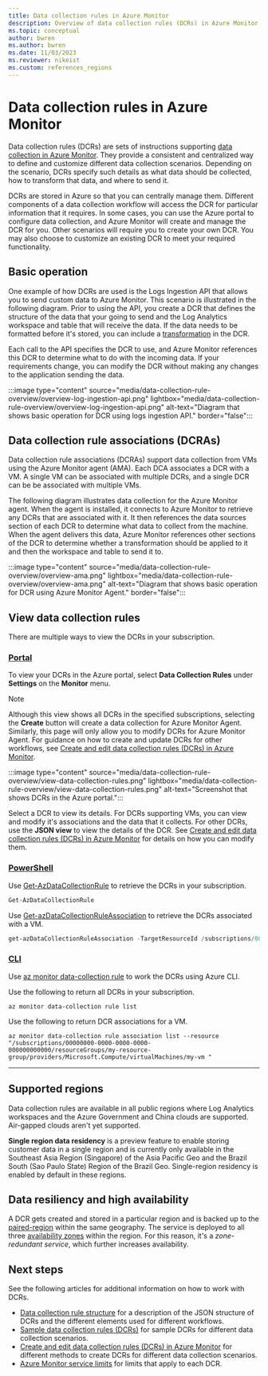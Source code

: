 ```yaml
---
title: Data collection rules in Azure Monitor
description: Overview of data collection rules (DCRs) in Azure Monitor including their contents and structure and how you can create and work with them.
ms.topic: conceptual
author: bwren
ms.author: bwren
ms.date: 11/03/2023
ms.reviewer: nikeist
ms.custom: references_regions
---
```


# Data collection rules in Azure Monitor
Data collection rules (DCRs) are sets of instructions supporting [data collection in Azure Monitor](../essentials/data-collection.md). They provide a consistent and centralized way to define and customize different data collection scenarios. Depending on the scenario, DCRs specify such details as what data should be collected, how to transform that data, and where to send it. 

DCRs are stored in Azure so that you can centrally manage them. Different components of a data collection workflow will access the DCR for particular information that it requires. In some cases, you can use the Azure portal to configure data collection, and Azure Monitor will create and manage the DCR for you. Other scenarios will require you to create your own DCR. You may also choose to customize an existing DCR to meet your required functionality.


## Basic operation
One example of how DCRs are used is the Logs Ingestion API that allows you to send custom data to Azure Monitor. This scenario is illustrated in the following diagram. Prior to using the API, you create a DCR that defines the structure of the data that your going to send and the Log Analytics workspace and table that will receive the data. If the data needs to be formatted before it's stored, you can include a [transformation](data-collection-transformations.md) in the DCR.

Each call to the API specifies the DCR to use, and Azure Monitor references this DCR to determine what to do with the incoming data. If your requirements change, you can modify the DCR without making any changes to the application sending the data.

:::image type="content" source="media/data-collection-rule-overview/overview-log-ingestion-api.png" lightbox="media/data-collection-rule-overview/overview-log-ingestion-api.png" alt-text="Diagram that shows basic operation for DCR using logs ingestion API." border="false":::

## Data collection rule associations (DCRAs)
Data collection rule associations (DCRAs) support data collection from VMs using the Azure Monitor agent (AMA). Each DCA associates a DCR with a VM. A single VM can be associated with multiple DCRs, and a single DCR can be be associated with multiple VMs. 

The following diagram illustrates data collection for the Azure Monitor agent. When the agent is installed, it connects to Azure Monitor to retrieve any DCRs that are associated with it. It then references the data sources section of each DCR to determine what data to collect from the machine. When the agent delivers this data,  Azure Monitor references other sections of the DCR to determine whether a transformation should be applied to it and then the workspace and table to send it to.

:::image type="content" source="media/data-collection-rule-overview/overview-ama.png" lightbox="media/data-collection-rule-overview/overview-ama.png" alt-text="Diagram that shows basic operation for DCR using Azure Monitor Agent." border="false":::



## View data collection rules
There are multiple ways to view the DCRs in your subscription.

### [Portal](#tab/portal)
To view your DCRs in the Azure portal, select **Data Collection Rules** under **Settings** on the **Monitor** menu.

> [!NOTE]
> Although this view shows all DCRs in the specified subscriptions, selecting the **Create** button will create a data collection for Azure Monitor Agent. Similarly, this page will only allow you to modify DCRs for Azure Monitor Agent. For guidance on how to create and update DCRs for other workflows, see [Create and edit data collection rules (DCRs) in Azure Monitor](./data-collection-rule-create-edit.md).

:::image type="content" source="media/data-collection-rule-overview/view-data-collection-rules.png" lightbox="media/data-collection-rule-overview/view-data-collection-rules.png" alt-text="Screenshot that shows DCRs in the Azure portal.":::

Select a DCR to view its details. For DCRs supporting VMs, you can view and modify it's associations and the data that it collects. For other DCRs, use the **JSON view** to view the details of the DCR. See [Create and edit data collection rules (DCRs) in Azure Monitor](./data-collection-rule-create-edit.md) for details on how you can modify them.

### [PowerShell](#tab/powershell)
Use [Get-AzDataCollectionRule](/powershell/module/az.monitor/get-azdatacollectionrule) to retrieve the DCRs in your subscription.


```powershell
Get-AzDataCollectionRule 
```

Use [Get-azDataCollectionRuleAssociation](/powershell/module/az.monitor/get-azdatacollectionruleassociation) to retrieve the DCRs associated with a VM. 

```powershell
get-azDataCollectionRuleAssociation -TargetResourceId /subscriptions/00000000-0000-0000-0000-000000000000/resourceGroups/my-resource-group/providers/Microsoft.Compute/virtualMachines/my-vm | foreach {Get-azDataCollectionRule -RuleId $_.DataCollectionRuleId }
```

### [CLI](#tab/cli)
Use [az monitor data-collection rule](/cli/azure/monitor/data-collection/rule) to work the DCRs using Azure CLI.

Use the following to return all DCRs in your subscription.

```azurecli
az monitor data-collection rule list
```

Use the following to return DCR associations for a VM.

```azurecli
az monitor data-collection rule association list --resource "/subscriptions/00000000-0000-0000-0000-000000000000/resourceGroups/my-resource-group/providers/Microsoft.Compute/virtualMachines/my-vm "
```
---

## Supported regions
Data collection rules are available in all public regions where Log Analytics workspaces and the Azure Government and China clouds are supported. Air-gapped clouds aren't yet supported.

**Single region data residency** is a preview feature to enable storing customer data in a single region and is currently only available in the Southeast Asia Region (Singapore) of the Asia Pacific Geo and the Brazil South (Sao Paulo State) Region of the Brazil Geo. Single-region residency is enabled by default in these regions.

## Data resiliency and high availability
A DCR gets created and stored in a particular region and is backed up to the [paired-region](../../availability-zones/cross-region-replication-azure.md#azure-paired-regions) within the same geography. The service is deployed to all three [availability zones](../../availability-zones/az-overview.md#availability-zones) within the region. For this reason, it's a *zone-redundant service*, which further increases availability.

## Next steps
See the following articles for additional information on how to work with DCRs.

- [Data collection rule structure](data-collection-rule-structure.md) for a description of the JSON structure of DCRs and the different elements used for different workflows.
- [Sample data collection rules (DCRs)](data-collection-rule-samples.md) for sample DCRs for different data collection scenarios.
- [Create and edit data collection rules (DCRs) in Azure Monitor](./data-collection-rule-create-edit.md) for different methods to create DCRs for different data collection scenarios.
- [Azure Monitor service limits](../service-limits.md#data-collection-rules) for limits that apply to each DCR.
